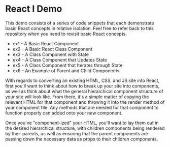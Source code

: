 # React I Demo

This demo consists of a series of code snippets that each demonstrate basic React concepts in relative isolation. Feel free to refer back to this repository when you need to revisit basic React concepts. 

 * ex1 - A Basic React Component
 * ex2 - A Basic React Class Component
 * ex3 - A Class Component with State
 * ex4 - A Class Component that Updates State
 * ex5 - A Class Component that Iterates through State
 * ex6 - An Example of Parent and Child Components

 With regards to converting an existing HTML, CSS, and JS site into React, first you'll want to think about how to break up your site into components, as well as think about what the general hierarchical component structure of your site will look like. From there, it's a simple matter of copying the relevant HTML for that component and throwing it into the render method of your component file. Any methods that are needed for that component to function properly can added onto your new component. 

 Once you've "component-ized" your HTML, you'll want to lay them out in the desired hierarchical structure, with children components being rendered by their parents, as well as ensuring that the parent components are passing down the necessary data as props to their children components. 